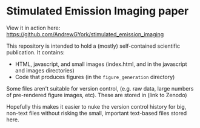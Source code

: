 # Stimulated Emission Imaging paper
View it in action here:
https://github.com/AndrewGYork/stimulated_emission_imaging

This repository is intended to hold a (mostly) self-contained scientific publication. It contains:

* HTML, javascript, and small images (index.html, and in the javascript and images directories)
* Code that produces figures (in the `figure_generation` directory)

Some files aren't suitable for version control, (e.g. raw data, large numbers of pre-rendered figure images, etc). These are stored in (link to Zenodo)

Hopefully this makes it easier to nuke the version control history for big, non-text files without risking the small, important text-based files stored here.

